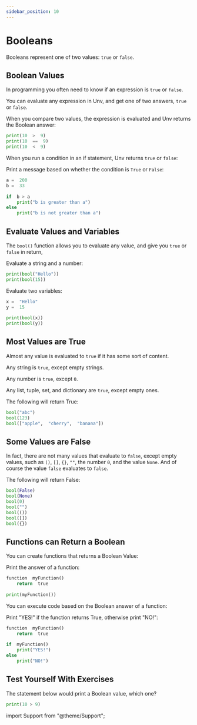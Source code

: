 ```yaml
---
sidebar_position: 10
---
```

# Booleans

Booleans represent one of two values:  `true`  or  `false`.

## Boolean Values

In programming you often need to know if an expression is  `true`  or  `false`.

You can evaluate any expression in Unv, and get one of two answers,  `true`  or  `false`.

When you compare two values, the expression is evaluated and Unv returns the Boolean answer:

```py
print(10  >  9)  
print(10  ==  9)  
print(10  <  9)
```

When you run a condition in an if statement, Unv returns  `true`  or  `false`:

Print a message based on whether the condition is  `True`  or  `False`:

```py
a =  200  
b =  33  
  
if  b > a
    print("b is greater than a")  
else
    print("b is not greater than a")
```

## Evaluate Values and Variables

The  `bool()`  function allows you to evaluate any value, and give you  `true`  or  `false`  in return,

Evaluate a string and a number:

```py
print(bool("Hello"))  
print(bool(15))  
```

Evaluate two variables:
```py
x =  "Hello"  
y =  15  
  
print(bool(x))  
print(bool(y))  
```

## Most Values are True

Almost any value is evaluated to  `true`  if it has some sort of content.

Any string is  `true`, except empty strings.

Any number is  `true`, except  `0`.

Any list, tuple, set, and dictionary are  `true`, except empty ones.

The following will return True:

```py
bool("abc")  
bool(123)  
bool(["apple",  "cherry",  "banana"])  
```

## Some Values are False

In fact, there are not many values that evaluate to  `false`, except empty values, such as  `()`,  `[]`,  `{}`,  `""`, the number  `0`, and the value  `None`. And of course the value  `false`  evaluates to  `false`.

The following will return False:

```py
bool(False)  
bool(None)  
bool(0)  
bool("")  
bool(())  
bool([])  
bool({})
```

## Functions can Return a Boolean

You can create functions that returns a Boolean Value:

Print the answer of a function:

```py
function  myFunction()
    return  true  
  
print(myFunction())
```

You can execute code based on the Boolean answer of a function:

Print "YES!" if the function returns True, otherwise print "NO!":

```py
function  myFunction()
    return  true  
  
if  myFunction()
    print("YES!")  
else
    print("NO!")
```

<!-- Unv also has many built-in functions that return a boolean value, like the  `isinstance()`  function, which can be used to determine if an object is of a certain data type:

Check if an object is an integer or not:

```py
x =  200  
print(isinstance(x,  int))
``` -->

## Test Yourself With Exercises

The statement below would print a Boolean value, which one?
```py
print(10 > 9)
```

import Support from "@theme/Support";

<Support py js/>